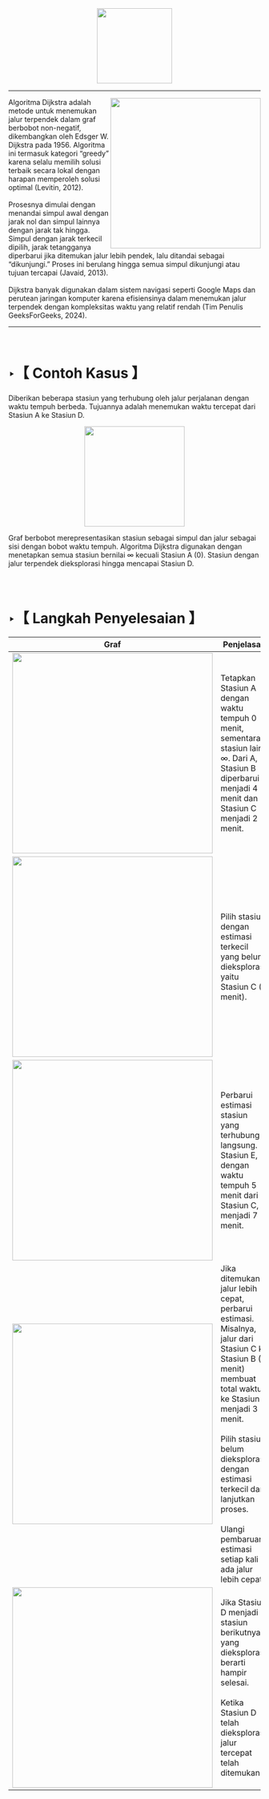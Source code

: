 <div align="center">
  <img height="150" src="https://github.com/user-attachments/assets/6fac93e9-dce1-4ab7-b8e4-1491592555f3"/>
</div>

---
<img align="right" height="300" src="https://upload.wikimedia.org/wikipedia/commons/d/d9/Edsger_Wybe_Dijkstra.jpg"  />

<p align="left">Algoritma Dijkstra adalah metode untuk menemukan jalur terpendek dalam graf berbobot non-negatif, dikembangkan oleh Edsger W. Dijkstra pada 1956. Algoritma ini termasuk kategori “greedy” karena selalu memilih solusi terbaik secara lokal dengan harapan memperoleh solusi optimal (Levitin, 2012).<br><br>Prosesnya dimulai dengan menandai simpul awal dengan jarak nol dan simpul lainnya dengan jarak tak hingga. Simpul dengan jarak terkecil dipilih, jarak tetangganya diperbarui jika ditemukan jalur lebih pendek, lalu ditandai sebagai “dikunjungi.” Proses ini berulang hingga semua simpul dikunjungi atau tujuan tercapai (Javaid, 2013).<br><br>Dijkstra banyak digunakan dalam sistem navigasi seperti Google Maps dan perutean jaringan komputer karena efisiensinya dalam menemukan jalur terpendek dengan kompleksitas waktu yang relatif rendah (Tim Penulis GeeksForGeeks, 2024).</p>

---

<br>

<h1 align="left">‣【 Contoh Kasus 】</h1> 

###

<p align="left">Diberikan beberapa stasiun yang terhubung oleh jalur perjalanan dengan waktu tempuh berbeda. Tujuannya adalah menemukan waktu tercepat dari Stasiun A ke Stasiun D.
  
<div align="center">
  <img height="200" src="https://github.com/user-attachments/assets/f6c4ee98-189f-4724-92dd-296a85139c38"/>
</div>

Graf berbobot merepresentasikan stasiun sebagai simpul dan jalur sebagai sisi dengan bobot waktu tempuh. Algoritma Dijkstra digunakan dengan menetapkan semua stasiun bernilai ∞ kecuali Stasiun A (0). Stasiun dengan jalur terpendek dieksplorasi hingga mencapai Stasiun D.</p>

###

<br>

<h1 align="left">‣【 Langkah Penyelesaian 】</h1>


| Graf | Penjelasan |
|--------|-----------|
| <img src="https://github.com/user-attachments/assets/13401d81-9ac9-4df5-a8a2-84829e67c84a" width="400"> | Tetapkan Stasiun A dengan waktu tempuh 0 menit, sementara stasiun lain ∞. Dari A, Stasiun B diperbarui menjadi 4 menit dan Stasiun C menjadi 2 menit. |
| <img src="https://github.com/user-attachments/assets/421cae94-7478-4781-bba0-45d7a0f18623" width="400"> | Pilih stasiun dengan estimasi terkecil yang belum dieksplorasi, yaitu Stasiun C (2 menit). |
| <img src="https://github.com/user-attachments/assets/be8e015b-86c9-4b59-84cd-a97c51bb27b3" width="400"> | Perbarui estimasi stasiun yang terhubung langsung. Stasiun E, dengan waktu tempuh 5 menit dari Stasiun C, menjadi 7 menit. |
| <img src="https://github.com/user-attachments/assets/11800ef0-1d62-4394-81cb-8753b00b4dbb" width="400"> | Jika ditemukan jalur lebih cepat, perbarui estimasi. Misalnya, jalur dari Stasiun C ke Stasiun B (1 menit) membuat total waktu ke Stasiun B menjadi 3 menit. <br>  <br> Pilih stasiun belum dieksplorasi dengan estimasi terkecil dan lanjutkan proses. <br> <br>  Ulangi pembaruan estimasi setiap kali ada jalur lebih cepat. |
| <img src="https://github.com/user-attachments/assets/0b1e8b42-e19f-4acc-8693-b8a1b2101460" width="400"> | Jika Stasiun D menjadi stasiun berikutnya yang dieksplorasi, berarti hampir selesai. <br> <br>  Ketika Stasiun D telah dieksplorasi, jalur tercepat telah ditemukan. |


###
